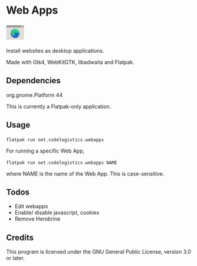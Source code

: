 # Web Apps

![Web Apps logo](data/icons/hicolor/48x48/apps/net.codelogistics.webapps.png)

Install websites as desktop applications.

Made with Gtk4, WebKitGTK, libadwaita and Flatpak.

## Dependencies
org.gnome.Platform 44

This is currently a Flatpak-only application.

## Usage

`flatpak run net.codelogistics.webapps`

For running a specific Web App,

`flatpak run net.codelogistics.webapps NAME`

where NAME is the name of the Web App. This is case-sensitive.

## Todos

* Edit webapps
* Enable/ disable javascript, cookies
* Remove Herobrine

## Credits

This program is licensed under the GNU General Public License, version 3.0 or later.
